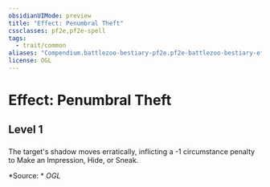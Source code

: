 ```yaml
---
obsidianUIMode: preview
title: "Effect: Penumbral Theft"
cssclasses: pf2e,pf2e-spell
tags:
  - trait/common
aliases: "Compendium.battlezoo-bestiary-pf2e.pf2e-battlezoo-bestiary-effects.Item.cBzEiV74ZWzgMwFD"
license: OGL
---
```

# Effect: Penumbral Theft
## Level 1
### 






The target's shadow moves erratically, inflicting a -1 circumstance penalty to Make an Impression, Hide, or Sneak.

*Source: *
*OGL*